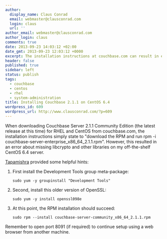 ```yaml
---
author:
  display_name: Claus Conrad
  email: webmaster@clausconrad.com
  login: claus
  url: ''
author_email: webmaster@clausconrad.com
author_login: claus
comments: true
date: 2013-09-23 14:03:12 +02:00
date_gmt: 2013-09-23 12:03:12 +0000
excerpt: The installation instructions at couchbase.com can result in error messages when installing 2.1.1 on CentOS. Here's how to resolve those.
header: false
published: true
sidebar: left
status: publish
tags:
  - couchbase
  - centos
  - rhel
  - system-administration
title: Installing Couchbase 2.1.1 on CentOS 6.4
wordpress_id: 609
wordpress_url: http://www.clausconrad.com/?p=609
---
```

When downloading Couchbase Server 2.1.1 Community Edition (the latest release at this time) for RHEL and CentOS from couchbase.com, the installation instructions simply state to "download the RPM and run rpm -i couchbase-server-enterprise_x86_64_2.1.1.rpm". However, this resulted in an error about missing libcrypto and other libraries on my off-the-shelf CentOS 6.4 server.

[Tapamishra](https://tapasmishra.wordpress.com/2013/05/03/how-to-install-couchbase-2-0-1-enterprise-server-on-centos-with-php-ext-couchbase/) provided some helpful hints:

1. First install the Development Tools group meta-package:  

   ```shell
   sudo yum -y groupinstall "Development Tools"
   ```

2. Second, install this older version of OpenSSL:  

   ```shell
   sudo yum -y install openssl098e
   ```

3. At this point, the RPM installation should succeed:  

   ```shell
   sudo rpm --install couchbase-server-community_x86_64_2.1.1.rpm
   ```

Remember to open port 8091 (if required) to continue setup using a web browser from another machine.
